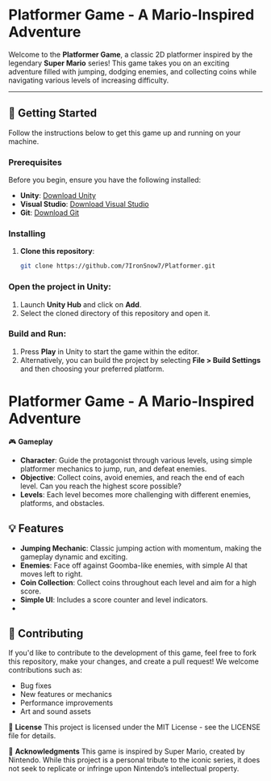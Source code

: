# Platformer Game - A Mario-Inspired Adventure

Welcome to the **Platformer Game**, a classic 2D platformer inspired by the legendary **Super Mario** series! This game takes you on an exciting adventure filled with jumping, dodging enemies, and collecting coins while navigating various levels of increasing difficulty.

---

## 🚀 **Getting Started**

Follow the instructions below to get this game up and running on your machine.

### Prerequisites

Before you begin, ensure you have the following installed:

- **Unity**: [Download Unity](https://unity.com/)
- **Visual Studio**: [Download Visual Studio](https://visualstudio.microsoft.com/)
- **Git**: [Download Git](https://git-scm.com/)

### Installing

1. **Clone this repository**:

   ```bash
   git clone https://github.com/7IronSnow7/Platformer.git
### Open the project in Unity:

1. Launch **Unity Hub** and click on **Add**.
2. Select the cloned directory of this repository and open it.

### Build and Run:

1. Press **Play** in Unity to start the game within the editor.
2. Alternatively, you can build the project by selecting **File > Build Settings** and then choosing your preferred platform.
# Platformer Game - A Mario-Inspired Adventure

🎮 **Gameplay**
- **Character**: Guide the protagonist through various levels, using simple platformer mechanics to jump, run, and defeat enemies.
- **Objective**: Collect coins, avoid enemies, and reach the end of each level. Can you reach the highest score possible?
- **Levels**: Each level becomes more challenging with different enemies, platforms, and obstacles.

## 💡 **Features**

- **Jumping Mechanic**: Classic jumping action with momentum, making the gameplay dynamic and exciting.
- **Enemies**: Face off against Goomba-like enemies, with simple AI that moves left to right.
- **Coin Collection**: Collect coins throughout each level and aim for a high score.
- **Simple UI**: Includes a score counter and level indicators.
- 
## 🔧 **Contributing**

If you'd like to contribute to the development of this game, feel free to fork this repository, make your changes, and create a pull request! We welcome contributions such as:

- Bug fixes
- New features or mechanics
- Performance improvements
- Art and sound assets

📜 **License**
This project is licensed under the MIT License - see the LICENSE file for details.

📢 **Acknowledgments**
This game is inspired by Super Mario, created by Nintendo. While this project is a personal tribute to the iconic series, it does not seek to replicate or infringe upon Nintendo’s intellectual property.

